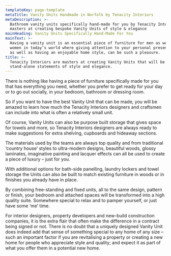 ```yaml
---
templateKey: page-template
metaTitle: Vanity Units Handmade in Norfolk by Tenacity Interiors
metaDescription: >-
  Bathroom vanity units specifically hand-made for you by Tenacity Interiors,
  masters at creating bespoke Vanity Units of style & elegance
mainHeading: Vanity Units Specifically Hand-Made For You
mainText: >-
  Having a vanity unit is an essential piece of furniture for men as well as
  women in today’s world where giving attention to your personal presentation,
  as well as having an enjoyable home style, can be such a pleasure.
title: >-
  Tenacity Interiors are masters at creating Vanity Units that will be
  stand-alone statements of style and elegance.
---
```

There is nothing like having a piece of furniture specifically made for you that has everything you need, whether you prefer to get ready for your day or to go out socially, in your bedroom, bathroom or dressing room.

So if you want to have the best Vanity Unit that can be made, you will be amazed to learn how much the Tenacity Interiors designers and craftsmen can include into what is often a relatively small unit.

Of course, Vanity Units can also be purpose built storage that gives space for towels and more, so Tenacity Interiors designers are always ready to make suggestions for extra shelving, cupboards and hideaway sections.

The materials used by the teams are always top quality and from traditional ‘country house’ styles to ultra-modern designs, beautiful woods, glossy laminates, imaginative painting and lacquer effects can all be used to create a piece of luxury – just for you.

With additional options for bath-side panelling, laundry lockers and towel storage the Units can also be built to match existing furniture in woods or in finishes you already have in place.

By combining free-standing and fixed units, all to the same design, pattern or finish, your bedroom and attached spaces will be transformed into a high quality suite. Somewhere special to relax and to pamper yourself, or just have some ‘me’ time.

For interior designers, property developers and new-build construction companies, it is the extra flair that often make the difference in a contract being signed or not. There is no doubt that a uniquely designed Vanity Unit does indeed add that sense of something special to any home of any size – such an important factor if you are revitalising a property or creating a new home for people who appreciate style and quality; and expect it as part of what you offer them in a potential new home.
